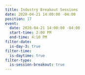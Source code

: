 ```yaml
---
title: Industry Breakout Sessions
date: 2020-04-21 14:00:00 -04:00
position: 17
event:
  date: 2020-04-21 14:00:00 -04:00
  start-time: 2:00 PM
  end-time: 4:10 PM
filter-date:
  is-day-3: true
filter-time:
  is-daytime: true
filter-type:
  is-session-breakout: true
---
```


